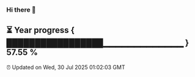 ### Hi there 👋
⏳ Year progress { █████████████████▁▁▁▁▁▁▁▁▁▁▁▁▁ } 57.55 %
---
⏰ Updated on Wed, 30 Jul 2025 01:02:03 GMT

